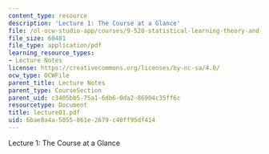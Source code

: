 ```yaml
---
content_type: resource
description: 'Lecture 1: The Course at a Glance'
file: /ol-ocw-studio-app/courses/9-520-statistical-learning-theory-and-applications-spring-2003/6bae8a4a5055861e2679c40ff95df414_lecture01.pdf
file_size: 60401
file_type: application/pdf
learning_resource_types:
- Lecture Notes
license: https://creativecommons.org/licenses/by-nc-sa/4.0/
ocw_type: OCWFile
parent_title: Lecture Notes
parent_type: CourseSection
parent_uid: c3405bb5-75a1-6db6-0da2-86904c35ff6c
resourcetype: Document
title: lecture01.pdf
uid: 6bae8a4a-5055-861e-2679-c40ff95df414
---
```

Lecture 1: The Course at a Glance